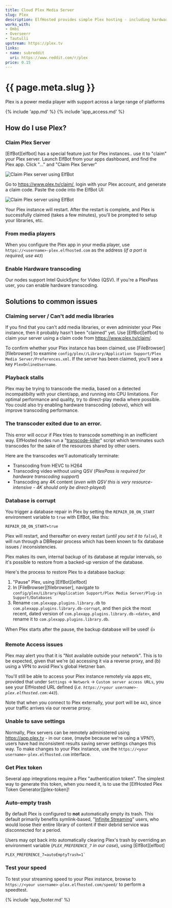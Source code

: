 ```yaml
---
title: Cloud Plex Media Server
slug: Plex
description: ElfHosted provides simple Plex hosting - including hardware transcoding
works_with:
- Ombi
- Overseerr
- Tautulli
upstream: https://plex.tv
links:
- name: subreddit
  uri: https://www.reddit.com/r/plex
price: 0.15
---
```


# {{ page.meta.slug }}

Plex is a power media player with support across a large range of platforms

{% include 'app.md' %}
{% include 'app_access.md' %}

## How do I use Plex?

### Claim Plex Server

[ElfBot][elfbot] has a special feature just for Plex instances.. use it to "claim" your Plex server. Launch ElfBot from your apps dashboard, and find the Plex app. Click "..." and "Claim Plex Server"

![Claim Plex server using ElfBot](/images/elfbot-ui-claim-plex.png)

Go to <https://www.plex.tv/claim/>, login with your Plex account, and generate a claim code. Paste the code into the ElfBot UI:

![Claim Plex server using ElfBot](/images/elfbot-ui-claim-plex-details.png)

Your Plex instance will restart. After the restart is complete, and Plex is successfully claimed (takes a few minutes), you'll be prompted to setup your libraries, etc.

### From media players

When you configure the Plex app in your media player, use `https://<username>-plex.elfhosted.com` as the address (*if a port is required, use `443`*)

### Enable Hardware transcoding

Our nodes support Intel QuickSync for Video (QSV). If you're a PlexPass user, you can enable hardware transcoding.

## Solutions to common issues

### Claiming server / Can't add media libraries

If you find that you can't add media libraries, or even administer your Plex instance, then it probably hasn't been "claimed" yet. Use [ElfBot][elfbot] to claim your server using a claim code from https://www.plex.tv/claim/.

To confirm whether your Plex instance has been claimed, use [FileBrowser][filebrowser] to examine `config/plex//Library/Application Support/Plex Media Server/Preferences.xml`. If the server has been claimed, you'll see a key `PlexOnlineUsername`.

### Playback stalls

Plex may be trying to transcode the media, based on a detected incompatibilty with your client/app, and running into CPU limitations. For optimal performance and quality, try to direct-play media where possible. You could also try enabling hardware transcoding (*above*), which will improve transcoding performance.

### The transcoder exited due to an error.

This error will occur if Plex tries to transcode something in an inefficient way. ElfHosted nodes run a "[transcode-killer](https://github.com/funkypenguin/elf-infra/blob/ci/roles/node/files/kill-unwanted-transcodes.sh)" script which terminates such transcodes for the sake of the resources shared by other users.

Here are the transcodes we'll automatically terminate:

* Transcoding from HEVC to H264
* Transcoding video without using QSV (*PlexPass is required for hardware transcoding support*)
* Transcoding any 4K content (*even with QSV this is very resource-intensive - 4K should only be direct-played*)

### Database is corrupt

You trigger a database repair in Plex by setting the `REPAIR_DB_ON_START` environment variable to `true` with ElfBot, like this:

``` title="Quick-paste into Plex's environment variables using ElfBot"
REPAIR_DB_ON_START=true
```

Plex will restart, and thereafter on every restart (*until you set it to `false`*), it will run through a DBRepair process which has been known to fix database issues / inconsistencies.

Plex makes its own, internal backup of its database at regular intervals, so it's possible to restore from a backed-up version of the database.

Here's the process to restore Plex to a database backup:

1. "Pause" Plex, using [ElfBot][elfbot]
2. In [FileBrowser][filebrowser], navigate to `config/plex/Library/Application Support/Plex Media Server/Plug-in Support/Databases`
3. Rename `com.plexapp.plugins.library.db` to `com.plexapp.plugins.library.db-corrupt`, and then pick the most recent, dated version of `com.plexapp.plugins.library.db-<date>`, and rename it to `com.plexapp.plugins.library.db`.

When Plex starts after the pause, the backup database will be used! :thumbsup:

### Remote Access issues

Plex may alert you that it is "Not available outside your network". This is to be expected, given that we're (a) accessing it via a reverse proxy, and (b) using a VPN to avoid Plex's global Hetzner ban. 

You'll still be able to access your Plex instance remotely via apps etc, provided that under `Settings` -> `Network` -> `Custom server access URLs`, you see your ElfHosted URL defined (*i.e. `https://<your username>-plex.elfhosted.com:443`*).

Note that when you connect to Plex externally, your port will be `443`, since your traffic arrives via our reverse proxy.

### Unable to save settings

Normally, Plex servers can be remotely administered using https://app.plex.tv - in our case, (maybe because we're using a VPN?), users have had inconsistent results saving server settings changes this way. To make changes to your Plex instance, use the `https://<your username>-plex.elfhosted.com` interface.

### Get Plex token

Several app integrations require a Plex "authentication token". The simplest way to generate this token, when you need it, is to use the [ElfHosted Plex Token Generator][plex-token]!

### Auto-empty trash

By default Plex is configured to **not** automatically empty its trash. This default primarily benefits symlink-based, "[Infinite Streaming](/guides/media/)" users, who would loose their entire library of content if their debrid service was disconnected for a period.

Users may opt back into automatically clearing Plex's trash by overriding an environment variable (*`PLEX_PREFERENCE_7` in our case*), using [ElfBot][elfbot]

``` title="Quick-paste into Plex's environment variables using ElfBot"
PLEX_PREFERENCE_7=autoEmptyTrash=1`
```

### Test your speed

To test your streaming speed to your Plex instance, browse to `https://<your username>-plex.elfhosted.com/speed/` to perform a speedtest.

{% include 'app_footer.md' %}
